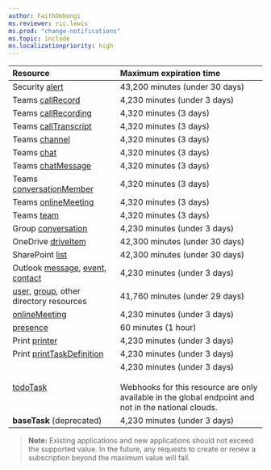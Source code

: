 ```yaml
---
author: FaithOmbongi
ms.reviewer: ric.lewis
ms.prod: "change-notifications"
ms.topic: include
ms.localizationpriority: high
---
```


<!-- markdownlint-disable MD041-->

<!-- Maximum length of subscription per resource. This file is referenced in the change notifications overview and subscription resource type files. -->

| Resource                                       | Maximum expiration time       |
|:-----------------------------------------------|:------------------------------|
| Security [alert][]                             | 43,200 minutes (under 30 days)|
| Teams [callRecord][]                           | 4,230 minutes (under 3 days)  |
| Teams [callRecording][]                        | 4,320 minutes (3 days)        |
| Teams [callTranscript][]                       | 4,320 minutes (3 days)        |
| Teams [channel][]                              | 4,320 minutes (3 days)        |
| Teams [chat][]                                 | 4,320 minutes (3 days)        |
| Teams [chatMessage][]                          | 4,320 minutes (3 days)        |
| Teams [conversationMember][]                   | 4,320 minutes (3 days)        |
| Teams [onlineMeeting][]                        | 4,320 minutes (3 days)        |
| Teams [team][]                                 | 4,320 minutes (3 days)        |
| Group [conversation][]                         | 4,230 minutes (under 3 days)  |
| OneDrive [driveItem][]                         | 42,300 minutes (under 30 days)|
| SharePoint [list][]                            | 42,300 minutes (under 30 days)|
| Outlook [message][], [event][], [contact][]    | 4,230 minutes (under 3 days)  |
| [user][], [group][], other directory resources | 41,760 minutes (under 29 days)|
| [onlineMeeting][]                              | 4,230 minutes (under 3 days)  |
| [presence][]                                   | 60 minutes (1 hour)           |
| Print [printer][]                              | 4,230 minutes (under 3 days)  |
| Print [printTaskDefinition][]                  | 4,230 minutes (under 3 days)  |
| [todoTask][]                                   | 4,230 minutes (under 3 days) <br/><br/>Webhooks for this resource are only available in the global endpoint and not in the national clouds.  |
| **baseTask** (deprecated)                      | 4,230 minutes (under 3 days)  |

> **Note:** Existing applications and new applications should not exceed the supported value. In the future, any requests to create or renew a subscription beyond the maximum value will fail.


[contact]: /graph/api/resources/contact
[conversation]: /graph/api/resources/conversation
[driveItem]: /graph/api/resources/driveitem
[event]: /graph/api/resources/event
[group]: /graph/api/resources/group
[message]: /graph/api/resources/message
[user]: /graph/api/resources/user
[alert]: /graph/api/resources/alert
[callRecord]: /graph/api/resources/callrecords-callrecord
[presence]: /graph/api/resources/presence
[chatMessage]: /graph/api/resources/chatmessage
[list]: /graph/api/resources/list
[printer]: /graph/api/resources/printer
[printTaskDefinition]: /graph/api/resources/printtaskdefinition
[todoTask]: /graph/api/resources/todotask
[channel]: /graph/api/resources/channel
[chat]: /graph/api/resources/chat
[conversationMember]: /graph/api/resources/conversationmember
[team]: /graph/api/resources/team
[onlineMeeting]: /graph/api/resources/onlinemeeting
[callTranscript]: /graph/api/resources/calltranscript
[callRecording]: /graph/api/resources/callrecording
